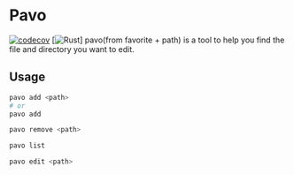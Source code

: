 # Pavo
[![codecov](https://codecov.io/gh/taiga533/pavo/branch/main/graph/badge.svg)](https://codecov.io/gh/taiga533/pavo) [![Rust](https://github.com/taiga533/pavo/actions/workflows/rust.yml/badge.svg)]
pavo(from favorite + path) is a tool to help you find the file and directory you want to edit.

## Usage

```bash
pavo add <path>
# or
pavo add
```

```bash
pavo remove <path>
```

```bash
pavo list
```

```bash
pavo edit <path>
```

